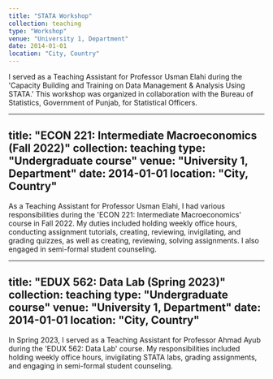 ```yaml
---
title: "STATA Workshop"
collection: teaching
type: "Workshop"
venue: "University 1, Department"
date: 2014-01-01
location: "City, Country"
---
```


I served as a Teaching Assistant for Professor Usman Elahi during the 'Capacity Building and Training on Data Management & Analysis Using STATA.' This workshop was organized in collaboration with the Bureau of Statistics, Government of Punjab, for Statistical Officers.

---
title: "ECON 221: Intermediate Macroeconomics (Fall 2022)"
collection: teaching
type: "Undergraduate course"
venue: "University 1, Department"
date: 2014-01-01
location: "City, Country"
---

As a Teaching Assistant for Professor Usman Elahi, I had various responsibilities during the 'ECON 221: Intermediate Macroeconomics' course in Fall 2022. My duties included holding weekly office hours, conducting assignment tutorials, creating, reviewing, invigilating, and grading quizzes, as well as creating, reviewing, solving assignments. I also engaged in semi-formal student counseling.

---
title: "EDUX 562: Data Lab (Spring 2023)"
collection: teaching
type: "Undergraduate course"
venue: "University 1, Department"
date: 2014-01-01
location: "City, Country"
---

In Spring 2023, I served as a Teaching Assistant for Professor Ahmad Ayub during the 'EDUX 562: Data Lab' course. My responsibilities included holding weekly office hours, invigilating STATA labs, grading assignments, and engaging in semi-formal student counseling.
